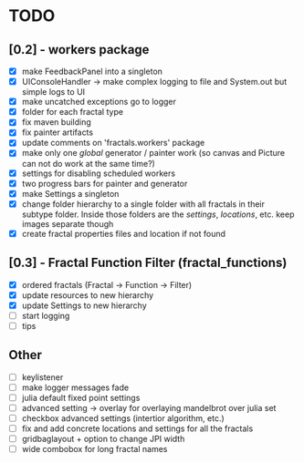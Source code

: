 # TODO

## [0.2] - workers package
- [x] make FeedbackPanel into a singleton
- [x] UIConsoleHandler -> make complex logging to file and System.out but simple logs to UI
- [x] make uncatched exceptions go to logger
- [x] folder for each fractal type
- [x] fix maven building 
- [x] fix painter artifacts
- [x] update comments on 'fractals.workers' package
- [x] make only one *global* generator / painter work (so canvas and Picture can not do work at the same time?)
- [x] settings for disabling scheduled workers
- [x] two progress bars for painter and generator
- [x] make Settings a singleton
- [x] change folder hierarchy to a single folder with all fractals in their subtype folder. Inside those folders are the *settings*, *locations*, etc. keep images separate though
- [x] create fractal properties files and location if not found

## [0.3] - Fractal Function Filter (fractal_functions)
- [x] ordered fractals (Fractal -> Function -> Filter)
- [x] update resources to new hierarchy
- [x] update Settings to new hierarchy
- [ ] start logging
- [ ] tips

## Other
- [ ] keylistener
- [ ] make logger messages fade
- [ ] julia default fixed point settings
- [ ] advanced setting -> overlay for overlaying mandelbrot over julia set
- [ ] checkbox advanced settings (intertior algorithm, etc.)
- [ ] fix and add concrete locations and settings for all the fractals
- [ ] gridbaglayout + option to change JPI width
- [ ] wide combobox for long fractal names
